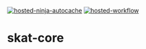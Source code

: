 [![hosted-ninja-autocache](https://github.com/dusunim/skat-core/actions/workflows/hosted-ninja-autocache.yml/badge.svg)](https://github.com/dusunim/skat-core/actions/workflows/hosted-ninja-autocache.yml)
[![hosted-workflow](https://github.com/dusunim/skat-core/actions/workflows/hosted-workflow.yml/badge.svg)](https://github.com/dusunim/skat-core/actions/workflows/hosted-workflow.yml)

# skat-core
